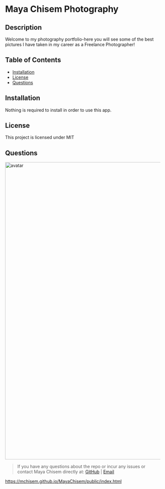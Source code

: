 # Maya Chisem Photography

## Description

Welcome to my photography portfolio-here you will see some of the best pictures I have taken in my career as a Freelance Photographer!

## Table of Contents
* [Installation](#installation) 
* [License](#license)
* [Questions](#questions)

## Installation
Nothing is required to install in order to use this app.

## License 
This project is licensed under MIT

## Questions 
<img width="961" src="https://avatars0.githubusercontent.com/u/58449282?v=4&v=4" alt="avatar">

> If you have any questions about the repo or incur any issues or contact Maya Chisem directly at: [GitHub](https://api.github.com/users/mchisem) | [Email](chisem.maya@gmail.com)

https://mchisem.github.io/MayaChisem/public/index.html